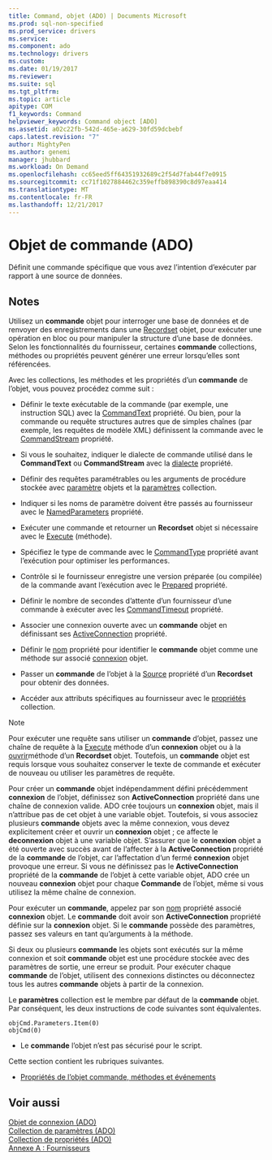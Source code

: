 ```yaml
---
title: Command, objet (ADO) | Documents Microsoft
ms.prod: sql-non-specified
ms.prod_service: drivers
ms.service: 
ms.component: ado
ms.technology: drivers
ms.custom: 
ms.date: 01/19/2017
ms.reviewer: 
ms.suite: sql
ms.tgt_pltfrm: 
ms.topic: article
apitype: COM
f1_keywords: Command
helpviewer_keywords: Command object [ADO]
ms.assetid: a02c22fb-542d-465e-a629-30fd59dcbebf
caps.latest.revision: "7"
author: MightyPen
ms.author: genemi
manager: jhubbard
ms.workload: On Demand
ms.openlocfilehash: cc65eed5ff64351932689c2f54d7fab44f7e0915
ms.sourcegitcommit: cc71f1027884462c359effb898390c8d97eaa414
ms.translationtype: MT
ms.contentlocale: fr-FR
ms.lasthandoff: 12/21/2017
---
```

# <a name="command-object-ado"></a>Objet de commande (ADO)
Définit une commande spécifique que vous avez l’intention d’exécuter par rapport à une source de données.  
  
## <a name="remarks"></a>Notes   
 Utilisez un **commande** objet pour interroger une base de données et de renvoyer des enregistrements dans une [Recordset](../../../ado/reference/ado-api/recordset-object-ado.md) objet, pour exécuter une opération en bloc ou pour manipuler la structure d’une base de données. Selon les fonctionnalités du fournisseur, certaines **commande** collections, méthodes ou propriétés peuvent générer une erreur lorsqu’elles sont référencées.  
  
 Avec les collections, les méthodes et les propriétés d’un **commande** de l’objet, vous pouvez procédez comme suit :  
  
-   Définir le texte exécutable de la commande (par exemple, une instruction SQL) avec la [CommandText](../../../ado/reference/ado-api/commandtext-property-ado.md) propriété. Ou bien, pour la commande ou requête structures autres que de simples chaînes (par exemple, les requêtes de modèle XML) définissent la commande avec le [CommandStream](../../../ado/reference/ado-api/commandstream-property-ado.md) propriété.  
  
-   Si vous le souhaitez, indiquer le dialecte de commande utilisé dans le **CommandText** ou **CommandStream** avec la [dialecte](../../../ado/reference/ado-api/dialect-property.md) propriété.  
  
-   Définir des requêtes paramétrables ou les arguments de procédure stockée avec [paramètre](../../../ado/reference/ado-api/parameter-object.md) objets et la [paramètres](../../../ado/reference/ado-api/parameters-collection-ado.md) collection.  
  
-   Indiquer si les noms de paramètre doivent être passés au fournisseur avec le [NamedParameters](../../../ado/reference/ado-api/namedparameters-property-ado.md) propriété.  
  
-   Exécuter une commande et retourner un **Recordset** objet si nécessaire avec le [Execute](../../../ado/reference/ado-api/execute-method-ado-command.md) (méthode).  
  
-   Spécifiez le type de commande avec le [CommandType](../../../ado/reference/ado-api/commandtype-property-ado.md) propriété avant l’exécution pour optimiser les performances.  
  
-   Contrôle si le fournisseur enregistre une version préparée (ou compilée) de la commande avant l’exécution avec le [Prepared](../../../ado/reference/ado-api/prepared-property-ado.md) propriété.  
  
-   Définir le nombre de secondes d’attente d’un fournisseur d’une commande à exécuter avec les [CommandTimeout](../../../ado/reference/ado-api/commandtimeout-property-ado.md) propriété.  
  
-   Associer une connexion ouverte avec un **commande** objet en définissant ses [ActiveConnection](../../../ado/reference/ado-api/activeconnection-property-ado.md) propriété.  
  
-   Définir le [nom](../../../ado/reference/ado-api/name-property-ado.md) propriété pour identifier le **commande** objet comme une méthode sur associé [connexion](../../../ado/reference/ado-api/connection-object-ado.md) objet.  
  
-   Passer un **commande** de l’objet à la [Source](../../../ado/reference/ado-api/source-property-ado-recordset.md) propriété d’un **Recordset** pour obtenir des données.  
  
-   Accéder aux attributs spécifiques au fournisseur avec le [propriétés](../../../ado/reference/ado-api/properties-collection-ado.md) collection.  
  
> [!NOTE]
>  Pour exécuter une requête sans utiliser un **commande** d’objet, passez une chaîne de requête à la [Execute](../../../ado/reference/ado-api/execute-method-ado-connection.md) méthode d’un **connexion** objet ou à la [ouvrir](../../../ado/reference/ado-api/open-method-ado-recordset.md)méthode d’un **Recordset** objet. Toutefois, un **commande** objet est requis lorsque vous souhaitez conserver le texte de commande et exécuter de nouveau ou utiliser les paramètres de requête.  
  
 Pour créer un **commande** objet indépendamment défini précédemment **connexion** de l’objet, définissez son **ActiveConnection** propriété dans une chaîne de connexion valide. ADO crée toujours un **connexion** objet, mais il n’attribue pas de cet objet à une variable objet. Toutefois, si vous associez plusieurs **commande** objets avec la même connexion, vous devez explicitement créer et ouvrir un **connexion** objet ; ce affecte le **deconnexion** objet à une variable objet. S’assurer que le **connexion** objet a été ouverte avec succès avant de l’affecter à la **ActiveConnection** propriété de la **commande** de l’objet, car l’affectation d’un fermé **connexion** objet provoque une erreur. Si vous ne définissez pas le **ActiveConnection** propriété de la **commande** de l’objet à cette variable objet, ADO crée un nouveau **connexion** objet pour chaque  **Commande** de l’objet, même si vous utilisez la même chaîne de connexion.  
  
 Pour exécuter un **commande**, appelez par son [nom](../../../ado/reference/ado-api/name-property-ado.md) propriété associé **connexion** objet. Le **commande** doit avoir son **ActiveConnection** propriété définie sur la **connexion** objet. Si le **commande** possède des paramètres, passez ses valeurs en tant qu’arguments à la méthode.  
  
 Si deux ou plusieurs **commande** les objets sont exécutés sur la même connexion et soit **commande** objet est une procédure stockée avec des paramètres de sortie, une erreur se produit. Pour exécuter chaque **commande** de l’objet, utilisent des connexions distinctes ou déconnectez tous les autres **commande** objets à partir de la connexion.  
  
 Le **paramètres** collection est le membre par défaut de la **commande** objet. Par conséquent, les deux instructions de code suivantes sont équivalentes.  
  
```  
objCmd.Parameters.Item(0)  
objCmd(0)  
```  
  
-   Le **commande** l’objet n’est pas sécurisé pour le script.  
  
 Cette section contient les rubriques suivantes.  
  
-   [Propriétés de l’objet commande, méthodes et événements](../../../ado/reference/ado-api/command-object-properties-methods-and-events.md)  
  
## <a name="see-also"></a>Voir aussi  
 [Objet de connexion (ADO)](../../../ado/reference/ado-api/connection-object-ado.md)   
 [Collection de paramètres (ADO)](../../../ado/reference/ado-api/parameters-collection-ado.md)   
 [Collection de propriétés (ADO)](../../../ado/reference/ado-api/properties-collection-ado.md)   
 [Annexe A : Fournisseurs](../../../ado/guide/appendixes/appendix-a-providers.md)
